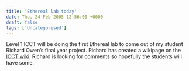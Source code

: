 ```yaml
---
title: 'Ethereal lab today'
date: Thu, 24 Feb 2005 12:56:00 +0000
draft: false
tags: ['Uncategorised']
---
```


Level 1 ICCT will be doing the first Ethereal lab to come out of my student Richard Owen’s final year project. Richard has created a wikipage on the [ICCT wiki](http://http//www.icctswansea.co.uk/mediawiki). Richard is looking for comments so hopefully the students will have some.